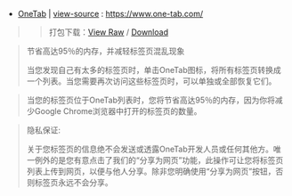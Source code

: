 - [OneTab](https://taoste.github.io/Hello-World/github/one-tab.com/index.html) | [view-source](index.html) : https://www.one-tab.com/

>> 打包下载：[View Raw](https://github.com/taoste/Hello-World/blob/master/github/one-tab.com/one-tab.com.7z) / [Download](
https://github.com/taoste/Hello-World/blob/master/github/one-tab.com/one-tab.com.7z?raw=true)

> 节省高达95％的内存，并减轻标签页混乱现象
> 
> 当您发现自己有太多的标签页时，单击OneTab图标，将所有标签页转换成一个列表。当您需要再次访问这些标签页时，可以单独或全部恢复它们。

> 当您的标签页位于OneTab列表时，您将节省高达95％的内存，因为你将减少Google Chrome浏览器中打开的标签页的数量。

> 隐私保证:
> 
> 关于您标签页的信息绝不会发送或透露OneTab开发人员或任何其他方。唯一例外的是您有意点击了我们的“分享为网页”功能，此操作可让您将标签页列表上传到网页，以便与他人分享。除非您明确使用“分享为网页”按钮，否则标签页永远不会分享。
